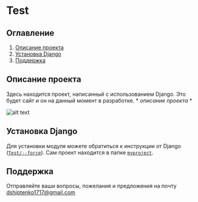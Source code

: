# Test
## Оглавление
1. [Описание проекта](https://github.com/vladislavshiptenko/Test/edit/main/README.md#описание-проекта)
2. [Установка Django](https://github.com/vladislavshiptenko/Test/edit/main/README.md#установка-django)
3. [Поддержка](https://github.com/vladislavshiptenko/Test/edit/main/README.md#поддержка)

## Описание проекта
Здесь находится проект, написанный с использованием Django. Это будет сайт и он на данный момент в разработке. * *описание проекта* *


![alt text](https://corehitechsolutions.com/wp-content/uploads/2021/02/Python-Django-1.jpg)


## Установка Django
Для установки модуля можете обратиться к инструкции от Django ([`Test/--force`](https://github.com/django/django/tree/d795259ea96004df0a2469246229a146307bcd2c)). Сам проект находится в папке [`myproject`](https://github.com/vladislavshiptenko/Test/tree/develop/Test/myproject).

## Поддержка
Отправляйте ваши вопросы, пожелания и предложения на почту dshiptenko1717@gmail.com
